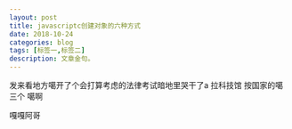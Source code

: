 ```yaml
---
layout: post
title: javascriptc创建对象的六种方式
date: 2018-10-24
categories: blog
tags: [标签一,标签二]
description: 文章金句。
---
```

发来看地方噶开了个会打算考虑的法律考试暗地里哭干了a
拉科技馆 按国家的噶三个
噶啊

嘎嘎阿哥









